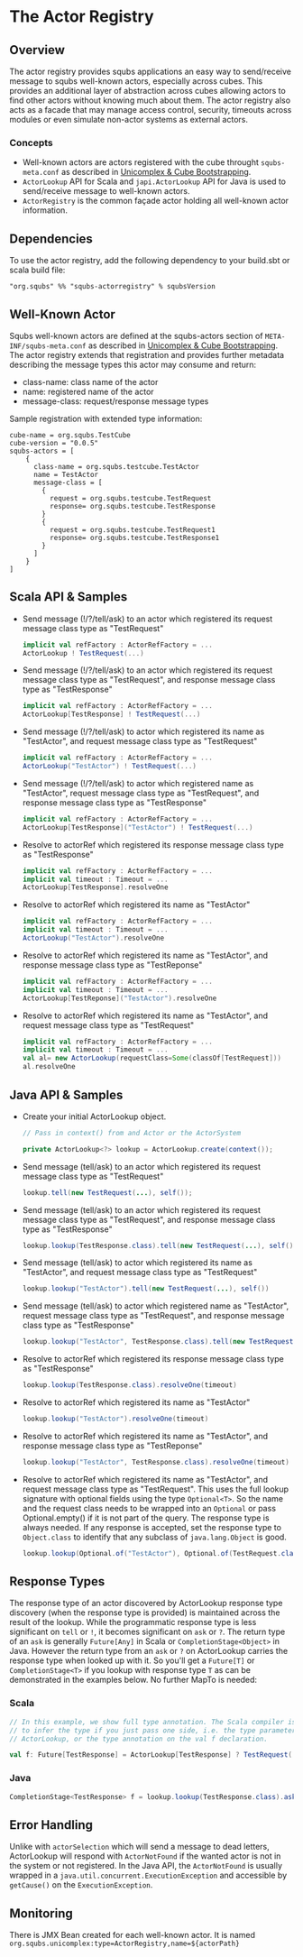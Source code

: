 
# The Actor Registry

## Overview

The actor registry provides squbs applications an easy way to send/receive message to squbs well-known actors, especially across cubes. This provides an additional layer of abstraction across cubes allowing actors to find other actors without knowing much about them. The actor registry also acts as a facade that may manage access control, security, timeouts across modules or even simulate non-actor systems as external actors.

### Concepts

* Well-known actors are actors registered with the cube throught `squbs-meta.conf` as described in [Unicomplex & Cube Bootstrapping](bootstrap.md).
* `ActorLookup` API for Scala and `japi.ActorLookup` API for Java is used to send/receive message to well-known actors.
* `ActorRegistry` is the common façade actor holding all well-known actor information. 

## Dependencies

To use the actor registry, add the following dependency to your build.sbt or scala build file:

```
"org.squbs" %% "squbs-actorregistry" % squbsVersion
```

## Well-Known Actor

Squbs well-known actors are defined at the squbs-actors section of `META-INF/squbs-meta.conf` as described in [Unicomplex & Cube Bootstrapping](bootstrap.md). The actor registry extends that registration and provides further metadata describing the message types this actor may consume and return:

* class-name:		class name of the actor
* name:			registered name of the actor
* message-class:	request/response message types

Sample registration with extended type information:

```
cube-name = org.squbs.TestCube
cube-version = "0.0.5"
squbs-actors = [
    {
      class-name = org.squbs.testcube.TestActor
      name = TestActor
      message-class = [
        {
          request = org.squbs.testcube.TestRequest
          response= org.squbs.testcube.TestResponse
        }
        {
          request = org.squbs.testcube.TestRequest1
          response= org.squbs.testcube.TestResponse1
        }
      ]
    }
]
```

## Scala API & Samples

* Send message (!/?/tell/ask) to an actor which registered its request message class type as "TestRequest"

  ```scala
  implicit val refFactory : ActorRefFactory = ...
  ActorLookup ! TestRequest(...)
  ```

* Send message (!/?/tell/ask) to an actor which registered its request message class type as "TestRequest", and response message class type as "TestResponse"

  ```scala
  implicit val refFactory : ActorRefFactory = ...
  ActorLookup[TestResponse] ! TestRequest(...)
  ```

* Send message (!/?/tell/ask) to actor which registered its name as "TestActor", and request message class type as "TestRequest"

  ```scala
  implicit val refFactory : ActorRefFactory = ...
  ActorLookup("TestActor") ! TestRequest(...)
  ```

* Send message (!/?/tell/ask) to actor which registered name as "TestActor", request message class type as "TestRequest", and response message class type as "TestResponse"

  ```scala
  implicit val refFactory : ActorRefFactory = ...
  ActorLookup[TestResponse]("TestActor") ! TestRequest(...)  
  ```

* Resolve to actorRef which registered its response message class type as "TestResponse"

  ```scala
  implicit val refFactory : ActorRefFactory = ...
  implicit val timeout : Timeout = ...
  ActorLookup[TestResponse].resolveOne
  ```

* Resolve to actorRef which registered its name as "TestActor"  

  ```scala
  implicit val refFactory : ActorRefFactory = ...
  implicit val timeout : Timeout = ...
  ActorLookup("TestActor").resolveOne
  ```
  
* Resolve to actorRef which registered its name as "TestActor", and response message class type as "TestReponse" 

  ```scala
  implicit val refFactory : ActorRefFactory = ...
  implicit val timeout : Timeout = ...
  ActorLookup[TestReponse]("TestActor").resolveOne
  ```
  
* Resolve to actorRef which registered its name as "TestActor", and request message class type as "TestRequest"
 
  ```scala
  implicit val refFactory : ActorRefFactory = ...
  implicit val timeout : Timeout = ...
  val al= new ActorLookup(requestClass=Some(classOf[TestRequest]))
  al.resolveOne
  ```

## Java API & Samples

* Create your initial ActorLookup object.

  ```java
  // Pass in context() from and Actor or the ActorSystem
  
  private ActorLookup<?> lookup = ActorLookup.create(context());
  ```

* Send message (tell/ask) to an actor which registered its request message class type as "TestRequest"

  ```java
  lookup.tell(new TestRequest(...), self());
  ```

* Send message (tell/ask) to an actor which registered its request message class type as "TestRequest", and response message class type as "TestResponse"

  ```java
  lookup.lookup(TestResponse.class).tell(new TestRequest(...), self())
  ```

* Send message (tell/ask) to actor which registered its name as "TestActor", and request message class type as "TestRequest"

  ```java
  lookup.lookup("TestActor").tell(new TestRequest(...), self())
  ```

* Send message (tell/ask) to actor which registered name as "TestActor", request message class type as "TestRequest", and response message class type as "TestResponse"

  ```java
  lookup.lookup("TestActor", TestResponse.class).tell(new TestRequest(...), self())
  ```

* Resolve to actorRef which registered its response message class type as "TestResponse"

  ```java
  lookup.lookup(TestResponse.class).resolveOne(timeout)
  ```

* Resolve to actorRef which registered its name as "TestActor"  

  ```java
  lookup.lookup("TestActor").resolveOne(timeout)
  ```
  
* Resolve to actorRef which registered its name as "TestActor", and response message class type as "TestReponse" 

  ```java
  lookup.lookup("TestActor", TestResponse.class).resolveOne(timeout)
  ```
  
* Resolve to actorRef which registered its name as "TestActor", and request message class type as "TestRequest". This uses the full lookup signature with optional fields using the type `Optional<T>`. So the name and the request class needs to be wrapped into an `Optional` or pass Optional.empty() if it is not part of the query. The response type is always needed. If any response is accepted, set the response type to `Object.class` to identify that any subclass of `java.lang.Object` is good.
 
  ```java
  lookup.lookup(Optional.of("TestActor"), Optional.of(TestRequest.class), Object.class)
  ```

## Response Types

The response type of an actor discovered by ActorLookup response type discovery (when the response type is provided) is maintained across the result of the lookup. While the programmatic response type is less significant on `tell` or `!`, it becomes significant on `ask` or `?`. The return type of an `ask` is generally `Future[Any]` in Scala or `CompletionStage<Object>` in Java. However the return type from an `ask` or `?` on ActorLookup carries the response type when looked up with it. So you'll get a `Future[T]` or `CompletionStage<T>` if you lookup with response type `T` as can be demonstrated in the examples below. No further MapTo is needed:

### Scala

```scala
// In this example, we show full type annotation. The Scala compiler is able
// to infer the type if you just pass one side, i.e. the type parameter at
// ActorLookup, or the type annotation on the val f declaration.

val f: Future[TestResponse] = ActorLookup[TestResponse] ? TestRequest(...)
```

### Java

```java
CompletionStage<TestResponse> f = lookup.lookup(TestResponse.class).ask(new TestRequest(...), timeout)
```

## Error Handling

Unlike with `actorSelection` which will send a message to dead letters, ActorLookup will respond with `ActorNotFound` if the wanted actor is not in the system or not registered. In the Java API, the `ActorNotFound` is usually wrapped in a `java.util.concurrent.ExecutionException` and accessible by `getCause()` on the `ExecutionException`.

## Monitoring

There is JMX Bean created for each well-known actor. It is named `org.squbs.unicomplex:type=ActorRegistry,name=${actorPath}`
